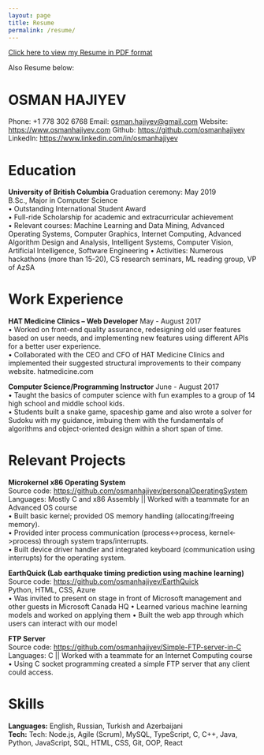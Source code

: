 ```yaml
---
layout: page
title: Resume
permalink: /resume/
---
```


<a href ="../websiteDocuments/Osman-Hajiyev-Resume.pdf">Click here to view my Resume in PDF format</a>

Also Resume below:

<h1>OSMAN HAJIYEV</h1>

Phone: +1 778 302 6768    Email: <a href="mailto:osman.hajiyev@gmail.com">osman.hajiyev@gmail.com</a>    Website: <a href="https://www.osmanhajiyev.com">https://www.osmanhajiyev.com</a>
Github: <a href="https://github.com/osmanhajiyev">https://github.com/osmanhajiyev</a>    LinkedIn: <a href="https://www.linkedin.com/in/osmanhajiyev">https://www.linkedin.com/in/osmanhajiyev</a>

<h1>Education</h1>                                                                                                                                
<b>University of British Columbia	</b>		                      	             Graduation ceremony: May 2019<br />
B.Sc., Major in Computer Science<br />
•	Outstanding International Student Award<br />
•	Full-ride Scholarship for academic and extracurricular achievement<br />
•	Relevant courses: Machine Learning and Data Mining, Advanced Operating Systems, Computer Graphics, Internet Computing, Advanced Algorithm Design and Analysis, Intelligent Systems, Computer Vision, Artificial Intelligence, Software Engineering
•	Activities: Numerous hackathons (more than 15-20), CS research seminars, ML reading group, VP of AzSA<br />

<h1>Work Experience</h1>
<b>HAT Medicine Clinics – Web Developer</b>	                                      May - August 2017<br />
•	Worked on front-end quality assurance, redesigning old user features based on user needs, and implementing new features using different APIs for a better user experience.<br />
•	Collaborated with the CEO and CFO of HAT Medicine Clinics and implemented their suggested structural improvements to their company website. hatmedicine.com <br />

<b>Computer Science/Programming Instructor</b>		          			                         June - August 2017<br />
•	Taught the basics of computer science with fun examples to a group of 14 high school and middle school kids.<br />
•	Students built a snake game, spaceship game and also wrote a solver for Sudoku with my guidance, imbuing them with the fundamentals of algorithms and object-oriented design within a short span of time.<br />
 
<h1>Relevant Projects</h1>
<b>Microkernel x86 Operating System</b> <br />	                        				
Source code: <a href="https://github.com/osmanhajiyev/personalOperatingSystem">https://github.com/osmanhajiyev/personalOperatingSystem</a><br />
Languages: Mostly C and x86 Assembly || Worked with a teammate for an Advanced OS course<br />
•	Built basic kernel; provided OS memory handling (allocating/freeing memory).<br />
•	Provided inter process communication (process<->process, kernel<->process) through system traps/interrupts.<br />
•	Built device driver handler and integrated keyboard (communication using interrupts) for the operating system.<br />

<b>EarthQuick (Lab earthquake timing prediction using machine learning)</b>	       		                
Source code: <a href="https://github.com/osmanhajiyev/EarthQuick">https://github.com/osmanhajiyev/EarthQuick</a><br />
Python, HTML, CSS, Azure <br />
•	Was invited to present on stage in front of Microsoft management and other guests in Microsoft Canada HQ
•	Learned various machine learning models and worked on applying them
•	Built the web app through which users can interact with our model<br />

<b>FTP Server</b>                    	       			<br />
Source code: <a href="https://github.com/osmanhajiyev/Simple-FTP-server-in-C">https://github.com/osmanhajiyev/Simple-FTP-server-in-C</a><br />
Languages: C || Worked with a teammate for an Internet Computing course<br />
•	Using C socket programming created a simple FTP server that any client could access.<br />

<h1>Skills</h1>
<b>Languages:</b> English, Russian, Turkish and Azerbaijani<br />
<b>Tech:</b> 
 Tech: Node.js, Agile (Scrum), MySQL, TypeScript, C, C++, Java, Python, JavaScript, SQL, HTML, CSS, Git, OOP, React
